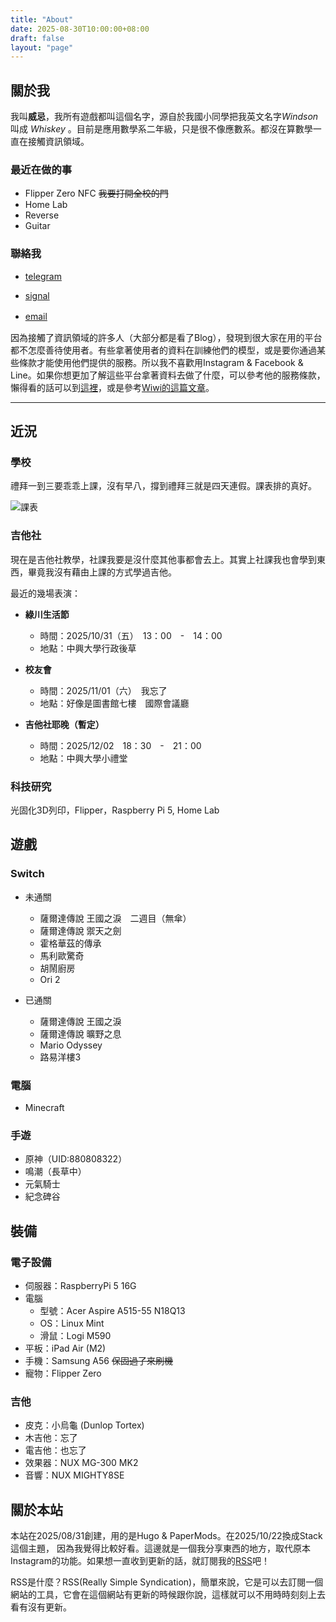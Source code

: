 ```yaml
---
title: "About"
date: 2025-08-30T10:00:00+08:00
draft: false
layout: "page"
---
```


## 關於我

我叫**威忌**，我所有遊戲都叫這個名字，源自於我國小同學把我英文名字*Windson* 叫成 *Whiskey* 。目前是應用數學系二年級，只是很不像應數系。都沒在算數學一直在接觸資訊領域。

### 最近在做的事  
- Flipper Zero NFC ~~我要打開全校的門~~
- Home Lab
- Reverse
- Guitar
 
### 聯絡我　　

- [telegram](https://t.me/windsoncc)

- [signal](https://signal.me/#eu/D5RNM8hXXllyXDyjR5QZuFFLc3mTv1cvwVKjpfFnwFVMvHI-XXpGAp0JuUO-zsrf)  

- [email](mailto:info@windson.cc)　　
  
因為接觸了資訊領域的許多人（大部分都是看了Blog），發現到很大家在用的平台都不怎麼善待使用者。有些拿著使用者的資料在訓練他們的模型，或是要你通過某些條款才能使用他們提供的服務。所以我不喜歡用Instagram & Facebook & Line。如果你想更加了解這些平台拿著資料去做了什麼，可以參考他的服務條款，懶得看的話可以到[這裡](https://tosdr.org/)，或是參考[Wiwi的這篇文章](https://wiwi.blog/blog/line-privacy-policy/)。
***
## 近況

### 學校
禮拜一到三要乖乖上課，沒有早八，撐到禮拜三就是四天連假。課表排的真好。

![課表](/images/about/course.webp)　　

### 吉他社　　
現在是吉他社教學，社課我要是沒什麼其他事都會去上。其實上社課我也會學到東西，畢竟我沒有藉由上課的方式學過吉他。

最近的幾場表演：　　
- **綠川生活節**
  - 時間：2025/10/31（五）　13：00　-　14：00
  - 地點：中興大學行政後草

- **校友會**
  - 時間：2025/11/01（六）　我忘了
  - 地點：好像是圖書館七樓　國際會議廳

- **吉他社耶晚（暫定）**
  - 時間：2025/12/02　18：30　-　21：00
  - 地點：中興大學小禮堂　　

### 科技研究
光固化3D列印，Flipper，Raspberry Pi 5, Home Lab

## 遊戲
### Switch
- 未通關
  - 薩爾達傳說 王國之淚　二週目（無傘）
  - 薩爾達傳說 禦天之劍
  - 霍格華茲的傳承
  - 馬利歐驚奇
  - 胡鬧廚房
  - Ori 2
  
- 已通關
  - 薩爾達傳說 王國之淚
  - 薩爾達傳說 曠野之息
  - Mario Odyssey
  - 路易洋樓3

### 電腦
- Minecraft  
  
### 手遊
- 原神（UID:880808322）
- 鳴潮（長草中）
- 元氣騎士
- 紀念碑谷　　
  
## 裝備
### 電子設備
- 伺服器：RaspberryPi 5 16G
- 電腦
  - 型號：Acer Aspire A515-55 N18Q13
  - OS：Linux Mint
  - 滑鼠：Logi M590
- 平板：iPad Air (M2)
- 手機：Samsung A56 ~~保固過了來刷機~~ 
- 寵物：Flipper Zero
### 吉他
- 皮克：小烏龜 (Dunlop Tortex)
- 木吉他：忘了
- 電吉他：也忘了
- 效果器：NUX MG-300 MK2
- 音響：NUX MIGHTY8SE
  
## 關於本站　　
本站在2025/08/31創建，用的是Hugo & PaperMods。在2025/10/22換成Stack這個主題，
因為我覺得比較好看。這邊就是一個我分享東西的地方，取代原本Instagram的功能。如果想一直收到更新的話，就訂閱我的[RSS](/index.xml)吧！

RSS是什麼？RSS(Really Simple Syndication)，簡單來說，它是可以去訂閱一個網站的工具，它會在這個網站有更新的時候跟你說，這樣就可以不用時時刻刻上去看有沒有更新。


